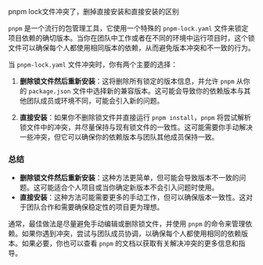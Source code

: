 pnpm lock文件冲突了，删掉直接安装和直接安装的区别

`pnpm` 是一个流行的包管理工具，它使用一个特殊的 `pnpm-lock.yaml` 文件来锁定项目依赖的确切版本。当你在团队中工作或者在不同的环境中运行项目时，这个锁文件可以确保每个人都使用相同版本的依赖，从而避免版本冲突和不一致的行为。

当 `pnpm-lock.yaml` 文件冲突时，你有两个主要的选择：

1. **删除锁文件然后重新安装**：这将删除所有锁定的版本信息，并允许 `pnpm` 从你的 `package.json` 文件中选择新的兼容版本。这可能会导致你的依赖版本与其他团队成员或环境不同，可能会引入新的问题。

2. **直接安装**：如果你不删除锁文件并直接运行 `pnpm install`，`pnpm` 将尝试解析锁文件中的冲突，并尽量保持与现有锁文件的一致性。这可能需要你手动解决一些冲突，但它可以确保你的依赖版本与团队其他成员保持一致。

### 总结

- **删除锁文件然后重新安装**：这种方法更简单，但可能会导致版本不一致的问题。这可能适合个人项目或当你确定新版本不会引入问题时使用。
- **直接安装**：这种方法可能需要更多的手动工作，但可以确保版本一致性。这对于团队合作和需要确保稳定性的项目更为理想。

通常，最佳做法是尽量避免手动编辑或删除锁文件，并使用 `pnpm` 的命令来管理依赖。如果你遇到冲突，尝试与团队成员协调，以确保每个人都使用相同的依赖版本。如果必要，你也可以查看 `pnpm` 的文档以获取有关解决冲突的更多信息和指导。